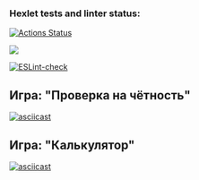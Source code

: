 ### Hexlet tests and linter status:
[![Actions Status](https://github.com/kotser1/frontend-project-lvl1/workflows/hexlet-check/badge.svg)](https://github.com/kotser1/frontend-project-lvl1/actions)

<a href="https://codeclimate.com/github/kotser1/frontend-project-lvl1/maintainability"><img src="https://api.codeclimate.com/v1/badges/79676f47b730d62680bc/maintainability" /></a>

[![ESLint-check](https://github.com/kotser1/frontend-project-lvl1/actions/workflows/eslint-check.yml/badge.svg)](https://github.com/kotser1/frontend-project-lvl1/actions/workflows/eslint-check.yml)

## Игра: "Проверка на чётность"

[![asciicast](https://asciinema.org/a/p8MNhjm2Aid33OCHBBz9pBOKz.svg)](https://asciinema.org/a/p8MNhjm2Aid33OCHBBz9pBOKz)


## Игра: "Калькулятор"

[![asciicast](https://asciinema.org/a/7vfX3JW0SyJpNL79gBoCYmchB.svg)](https://asciinema.org/a/7vfX3JW0SyJpNL79gBoCYmchB)
